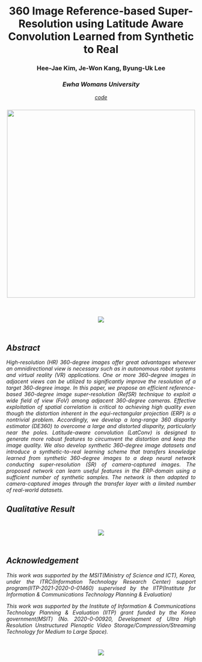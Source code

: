 # <center>360 Image Reference-based Super-Resolution using Latitude Aware Convolution Learned from Synthetic to Real #
  
### <center>Hee-Jae Kim, Je-Won Kang, Byung-Uk Lee ###
### <center><i>Ewha Womans University ###
  
<center><a href="https://github.com/iamheejae/Lat360">code</a></center>  
    
  
<center><img src="https://user-images.githubusercontent.com/42056469/141900193-de252325-673c-4797-9f1c-ebbcc11666a0.png" width="500" vspace="25px"></center>
    
    
<center><img src="https://user-images.githubusercontent.com/42056469/141826157-30379a39-4bcd-4789-835c-5bfdcbc5fde4.png" vspace="25px"></center>
  
## Abstract ##
<div style="text-align:justify">
High-resolution (HR) 360-degree images offer great advantages wherever an omnidirectional view is necessary such as in autonomous robot systems and virtual reality (VR) applications. One or more 360-degree images in adjacent views can be utilized to significantly improve the resolution of a target 360-degree image. In this paper, we propose an efficient reference-based 360-degree image super-resolution (RefSR) technique to exploit a wide field of view (FoV) among adjacent 360-degree cameras. Effective exploitation of spatial correlation is critical to achieving high quality even though the distortion inherent in the equi-rectangular projection (ERP) is a nontrivial problem. Accordingly, we develop a long-range 360 disparity estimator (DE360) to overcome a large and distorted disparity, particularly near the poles. Latitude-aware convolution (LatConv) is designed to generate more robust features to circumvent the distortion and keep the image quality. We also develop synthetic 360-degree image datasets and introduce a synthetic-to-real learning scheme that transfers knowledge learned from synthetic 360-degree images to a deep neural network conducting super-resolution (SR) of camera-captured images. The proposed network can learn useful features in the ERP-domain using a sufficient number of synthetic samples. The network is then adapted to camera-captured images through the transfer layer with a limited number of real-world datasets.
</div>

## Qualitative Result ##

<center><img src="https://user-images.githubusercontent.com/42056469/141894670-9c616724-0ba8-48b2-bb23-6d02dd053555.png" vspace="25px"></center>

## Acknowledgement ##
<div style="text-align:justify">  
This work was supported by the MSIT(Ministry of Science and ICT), Korea, under the ITRC(Information Technology Research Center) support program(IITP-2021-2020-0-01460) supervised by the IITP(Institute for Information & Communications Technology Planning & Evaluation)

This work was supported by the Institute of Information & Communications Technology Planning & Evaluation (IITP) grant funded by the Korea government(MSIT) (No. 2020-0-00920, Development of Ultra High Resolution Unstructured Plenoptic Video Storage/Compression/Streaming Technology for Medium to Large Space). 
</div>

<center><img src="https://user-images.githubusercontent.com/42056469/141919797-a847b341-d8ab-42ca-ae80-62be1c041b4e.png" vspace="25px"></center>
  

